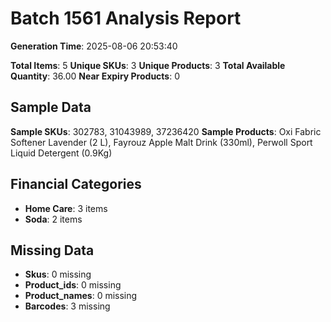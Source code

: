 # Batch 1561 Analysis Report

**Generation Time**: 2025-08-06 20:53:40

**Total Items**: 5
**Unique SKUs**: 3
**Unique Products**: 3
**Total Available Quantity**: 36.00
**Near Expiry Products**: 0

## Sample Data
**Sample SKUs**: 302783, 31043989, 37236420
**Sample Products**: Oxi Fabric Softener Lavender (2 L), Fayrouz Apple Malt Drink (330ml), Perwoll Sport Liquid Detergent (0.9Kg)

## Financial Categories
- **Home Care**: 3 items
- **Soda**: 2 items

## Missing Data
- **Skus**: 0 missing
- **Product_ids**: 0 missing
- **Product_names**: 0 missing
- **Barcodes**: 3 missing
